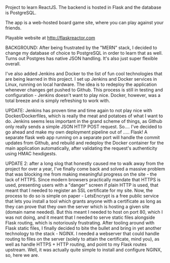 Project to learn ReactJS. The backend is hosted in Flask and the database is PostgreSQL.

The app is a web-hosted board game site, where you can play against your friends.

Playable website at http://flaskreactor.com

BACKGROUND:
After being frustrated by the "MERN" stack, I decided to change my database of choice to PostgreSQL in order to learn that as well. Turns out Postgres has native JSON handling. It's also just super flexible overall.

I've also added Jenkins and Docker to the list of fun cool technologies that are being learned in this project. I set up Jenkins and Docker services in Linux, running on local hardware. The idea is to redeploy the application whenever changes get pushed to Github. This process is still in testing and configuration - Jenkins doesn't want to play nice. Docker, however, was a total breeze and is simply refreshing to work with.

UPDATE: Jenkins has proven time and time again to not play nice with Docker/Dockerfiles, which is really the meat and potatoes of what I want to do. Jenkins seems less important in the grand scheme of things, as Github only really sends a simple JSON HTTP POST request. So.... I've decided to go ahead and make my own deployment pipeline out of ..... Flask! A separate flask web app running on a separate port will handle the commit updates from Github, and rebuild and redeploy the Docker container for the main application automatically, after validating the request's authenticity using HMAC hexdigests.

UPDATE 2: after a long slog that honestly caused me to walk away from the project for over a year, I've finally come back and solved a massive problem that was blocking me from making meaningful progress on the site - the lack of HTTPS. Since modern browsers practically mandate that HTTPS is used, presenting users with a "danger" screen if plain HTTP is used, that meant that I needed to register an SSL certificate for my site. Now, the process to do so is simple on paper - LetsEncrypt is a free public service that lets you install a tool which grants anyone with a certificate as long as they can prove that they own the server which is hosting a given site (domain name needed). But this meant I needed to host on port 80, which I was not doing, and it meant that I needed to serve static files alongside Flask routing, which is notoriously frustrating. After tooling around with Flask static files,  I finally decided to bite the bullet and bring in yet another technology to the stack - NGINX. I needed a webserver that could handle routing to files on the server (solely to attain the certificate, mind you), as well as handle HTTPS + HTTP routing, and point to my Flask routes upstream. Well, it was actually quite simple to install and configure NGINX, so, here we are.
